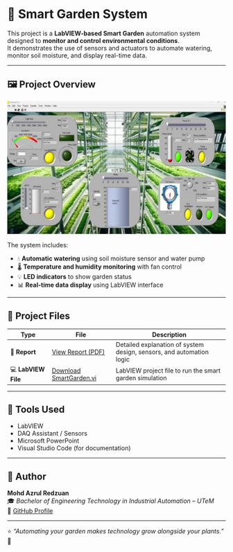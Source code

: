 # 🌱 Smart Garden System

This project is a **LabVIEW-based Smart Garden** automation system designed to **monitor and control environmental conditions**.  
It demonstrates the use of sensors and actuators to automate watering, monitor soil moisture, and display real-time data.

---

## 🖼️ Project Overview
<p align="center">
  <img src="Smart_Garden.png" 
       alt="Smart Garden System" 
       width="600"/>
</p>

The system includes:  
- 💧 **Automatic watering** using soil moisture sensor and water pump  
- 🌡️ **Temperature and humidity monitoring** with fan control  
- 💡 **LED indicators** to show garden status  
- 📊 **Real-time data display** using LabVIEW interface  

---

## 📂 Project Files

| Type | File | Description |
|------|------|-------------|
| 📘 **Report** | [View Report (PDF)](Smart_Garden_Report.pdf) | Detailed explanation of system design, sensors, and automation logic |
| 💻 **LabVIEW File** | [Download SmartGarden.vi](Smart_Garden.vi) | LabVIEW project file to run the smart garden simulation |

---

## 🧰 Tools Used
- LabVIEW  
- DAQ Assistant / Sensors  
- Microsoft PowerPoint  
- Visual Studio Code (for documentation)  

---

## 👤 Author
**Mohd Azrul Redzuan**  
🎓 *Bachelor of Engineering Technology in Industrial Automation – UTeM*  
🔗 [GitHub Profile](https://github.com/muhdazrulredzuan)

---

⭐ *“Automating your garden makes technology grow alongside your plants.”* 🌿
